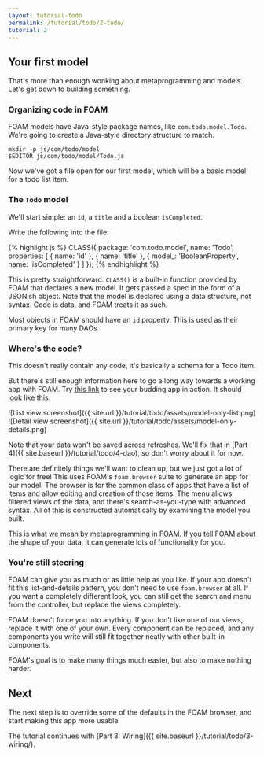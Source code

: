 ```yaml
---
layout: tutorial-todo
permalink: /tutorial/todo/2-todo/
tutorial: 2
---
```


## Your first model

That's more than enough wonking about metaprogramming and models. Let's get down
to building something.

### Organizing code in FOAM

FOAM models have Java-style package names, like `com.todo.model.Todo`. We're
going to create a Java-style directory structure to match.

    mkdir -p js/com/todo/model
    $EDITOR js/com/todo/model/Todo.js

Now we've got a file open for our first model, which will be a basic model for a
todo list item.

### The `Todo` model

We'll start simple: an `id`, a `title` and a boolean `isCompleted`.

Write the following into the file:

{% highlight js %}
CLASS({
  package: 'com.todo.model',
  name: 'Todo',
  properties: [
    {
      name: 'id'
    },
    {
      name: 'title'
    },
    {
      model_: 'BooleanProperty',
      name: 'isCompleted'
    }
  ]
});
{% endhighlight %}

This is pretty straightforward. `CLASS()` is a built-in function provided by
FOAM that declares a new model. It gets passed a spec in the form of a JSONish
object. Note that the model is declared using a data structure, not syntax. Code
is data, and FOAM treats it as such.

Most objects in FOAM should have an `id` property. This is used as their primary
key for many DAOs.

### Where's the code?

This doesn't really contain any code, it's basically a schema for a Todo item.

But there's still enough information here to go a long way towards a working app
with FOAM. Try [this link](http://localhost:8000/foam/index.html?model_=foam.browser.BrowserConfig&model=com.todo.model.Todo&view=foam.browser.ui.BrowserView&classpath=../js/)
to see your budding app in action. It should look like this:

![List view screenshot]({{ site.url }}/tutorial/todo/assets/model-only-list.png)
![Detail view screenshot]({{ site.url }}/tutorial/todo/assets/model-only-details.png)

Note that your data won't be saved across refreshes. We'll fix that in [Part
4]({{ site.baseurl }}/tutorial/todo/4-dao), so don't worry about it for now.

There are definitely things we'll want to clean up, but we just got a lot of
logic for free! This uses FOAM's `foam.browser` suite to generate an app for our
model. The browser is for the common class of apps that have a list of items and
allow editing and creation of those items. The menu allows filtered views of the
data, and there's search-as-you-type with advanced syntax. All of this is
constructed automatically by examining the model you built.

This is what we mean by metaprogramming in FOAM. If you tell FOAM about the
shape of your data, it can generate lots of functionality for you.


### You're still steering

FOAM can give you as much or as little help as you like. If your app doesn't
fit this list-and-details pattern, you don't need to use `foam.browser` at all.
If you want a completely different look, you can still get the search and menu
from the controller, but replace the views completely.

FOAM doesn't force you into anything. If you don't like one of our views,
replace it with one of your own. Every component can be replaced, and any
components you write will still fit together neatly with other built-in
components.

FOAM's goal is to make many things much easier, but also to make nothing harder.


## Next

The next step is to override some of the defaults in the FOAM browser, and
start making this app more usable.

The tutorial continues with [Part 3: Wiring]({{ site.baseurl }}/tutorial/todo/3-wiring/).

